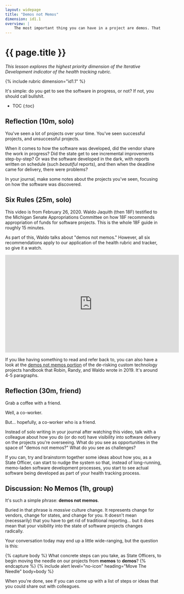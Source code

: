 ```yaml
---
layout: widepage
title: "Demos not Memos"
dimension: id1.1
overview: |
    The most important thing you can have in a project are demos. That is, working software. If someone gives you a report about a piece of software, the software probably doesn't work. (Ask me how I know.) If someone shows you a video of a piece of software, the software may have worked once. (Ask me how I know.) If someone shows you a piece of software, but they control it, the software barely works. (Ask me how I know.) If someone lets you use a piece of software, they have confidence. It might work, it might break, but they have confidence.
---
```


# {{ page.title }}

*This lesson explores the highest priority dimension of the Iterative Development indicator of the health tracking rubric.*

{% include rubric dimension="id1.1" %}

It's simple: do you get to see the software in progress, or not? If not, you should call bullshit. 

* TOC
{:toc}

## Reflection (10m, solo)

You've seen a lot of projects over your time. You've seen successful projects, and unsuccessful projects.

When it comes to how the software was developed, did the vendor share the work in progress? Did the state get to see incremental improvements step-by-step? Or was the software developed in the dark, with reports written on schedule (such *beautiful* reports), and then when the deadline came for delivery, there were problems? 

In your journal, make some notes about the projects you've seen, focusing on how the software was discovered.

## Six Rules (25m, solo)

This video is from February 26, 2020. Waldo Jaquith (then 18F) testified to the Michigan Senate Appropriations Committee on how 18F recommends appropriation of funds for software projects. This is the whole 18F guide in roughly 15 minutes.

As part of this, Waldo talks about "demos not memos." However, all six recommendations apply to our application of the health rubric and tracker, so give it a watch.

<iframe width="560" height="315" src="https://www.youtube.com/embed/g-h6CtSwk30?start=48" frameborder="0" allow="accelerometer; autoplay; clipboard-write; encrypted-media; gyroscope; picture-in-picture" allowfullscreen></iframe>

If you like having something to read and refer back to, you can also have a look at the [demos not memos portion](https://agilebudgeting.org/plays/demos/) of the de-risking custom technology projects handbook that Robin, Randy, and Waldo wrote in 2019. It's around 4-5 paragraphs.

## Reflection (30m, friend)

Grab a coffee with a friend.

Well, a co-worker.

But... hopefully, a co-worker who is a friend.

Instead of solo writing in your journal after watching this video, talk with a colleague about how you do (or do not) have visibility into software delivery on the projects you're overseeing. What do you see as opportunities in the space of "demos not memos?" What do you see as challenges? 

If you can, try and brainstorm together some ideas about how you, as a State Officer, can start to nudge the system so that, instead of long-running, memo-laden software development processes, you start to see actual software being developed as part of your health tracking process.

## Discussion: No Memos (1h, group)

It's such a simple phrase: **demos not memos**.

Buried in that phrase is *massive* culture change. It represents change for vendors, change for states, and change for you. It doesn't mean (necessarily) that you have to get rid of traditional reporting... but it does mean that your visibility into the state of software projects changes radically.

Your conversation today may end up a little wide-ranging, but the question is this:

{% capture body %}
What concrete steps can you take, as State Officers, to begin moving the needle on our projects from <b>memos</b> to <b>demos</b>?
{% endcapture %}
{% include alert level="no-icon" heading="Move The Needle" body=body %}

When you're done, see if you can come up with a list of steps or ideas that you could share out with colleagues. 
